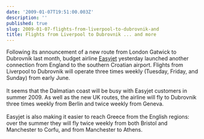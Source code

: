 ```yaml
---
date: '2009-01-07T19:51:00.003Z'
description: ''
published: true
slug: 2009-01-07-flights-from-liverpool-to-dubrovnik-and
title: Flights from Liverpool to Dubrovnik ... and more
---
```


Following its announcement of a new route from London Gatwick to Dubrovnik last month, budget airline <a href="http://www.easyjet.com/EN/News/14_new_routes_cheap_flights_across_europe.html">Easyjet</a> yesterday launched another connection from England to the southern Croatian airport. Flights from Liverpool to Dubrovnik will operate three times weekly (Tuesday, Friday, and Sunday) from early June. <br /><br />It seems that the Dalmatian coast will be busy with Easyjet customers in summer 2009. As well as the new UK routes, the airline will fly to Dubrovnik three times weekly from Berlin and twice weekly from Geneva.<br /><br />Easyjet is also making it easier to reach Greece from the English regions: over the summer they will fly twice weekly from both Bristol and Manchester to Corfu, and from Manchester to Athens.